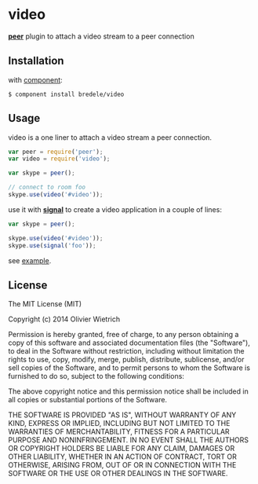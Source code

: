 video
=====

**[peer](http://github.com/bredele/peer)**  plugin to attach a video stream to a peer connection


## Installation

with [component](http://github.com/component/component):

	$ component install bredele/video


## Usage

  video is a one liner to attach a video stream a peer connection. 

```js
var peer = require('peer');
var video = require('video');

var skype = peer();

// connect to room foo
skype.use(video('#video'));
```

  use it with **[signal](http://github.com/bredele/channel)** to create a video application in a couple of lines:

```js
var skype = peer();

skype.use(video('#video'));
skype.use(signal('foo'));

```

  see [example](https://github.com/bredele/video/blob/master/test/remote).


## License

The MIT License (MIT)

Copyright (c) 2014 Olivier Wietrich

Permission is hereby granted, free of charge, to any person obtaining a copy
of this software and associated documentation files (the "Software"), to deal
in the Software without restriction, including without limitation the rights
to use, copy, modify, merge, publish, distribute, sublicense, and/or sell
copies of the Software, and to permit persons to whom the Software is
furnished to do so, subject to the following conditions:

The above copyright notice and this permission notice shall be included in all
copies or substantial portions of the Software.

THE SOFTWARE IS PROVIDED "AS IS", WITHOUT WARRANTY OF ANY KIND, EXPRESS OR
IMPLIED, INCLUDING BUT NOT LIMITED TO THE WARRANTIES OF MERCHANTABILITY,
FITNESS FOR A PARTICULAR PURPOSE AND NONINFRINGEMENT. IN NO EVENT SHALL THE
AUTHORS OR COPYRIGHT HOLDERS BE LIABLE FOR ANY CLAIM, DAMAGES OR OTHER
LIABILITY, WHETHER IN AN ACTION OF CONTRACT, TORT OR OTHERWISE, ARISING FROM,
OUT OF OR IN CONNECTION WITH THE SOFTWARE OR THE USE OR OTHER DEALINGS IN THE
SOFTWARE.